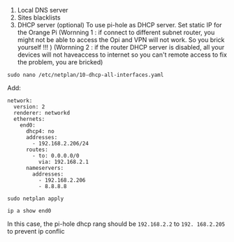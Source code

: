 1. Local DNS server
2. Sites blacklists
3. DHCP server (optional)
To use pi-hole as DHCP server. Set static IP for the Orange Pi
(Wornning 1 : if connect to different subnet router, you might not be able to access the Opi and VPN will not work. So you brick yourself !!! )
(Wornning 2 : if the router DHCP server is disabled, all your devices will not haveaccess to internet so you can't remote access to fix the problem, you are bricked)
```
sudo nano /etc/netplan/10-dhcp-all-interfaces.yaml
```
Add:
```
network:
  version: 2
  renderer: networkd
  ethernets:
    end0:
      dhcp4: no
      addresses:
        - 192.168.2.206/24
      routes:
        - to: 0.0.0.0/0
          via: 192.168.2.1
      nameservers:
        addresses:
          - 192.168.2.206
          - 8.8.8.8
```
```
sudo netplan apply
```
```
ip a show end0
```
In this case, the pi-hole dhcp rang should be `192.168.2.2` to `192. 168.2.205` to prevent ip conflic 

